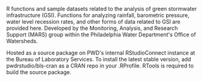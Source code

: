 R functions and sample datasets related to the analysis of green stormwater infrastructure (GSI). Functions for analyzing rainfall, barometric pressure, water level recession rates, and other forms of data related to GSI are provided here. Developed by the Monitoring, Analysis, and Research Support (MARS) group within the Philadelphia Water Department's Office of Watersheds.

Hosted as a source package on PWD's internal RStudioConnect instance at the Bureau of Laboratory Services. To install the latest stable version, add pwdrstudio/bls-cran as a CRAN repo in your .RProfile. RTools is required to build the source package.
